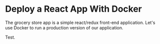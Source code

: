 # Deploy a React App With Docker

The grocery store app is a simple react/redux front-end application. Let's use Docker to run a production version of our application.

Test.
